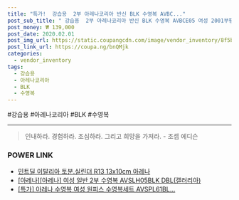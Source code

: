 ```yaml
--- 
title: "특가!  강습용  2부 아레나코리아 반신 BLK 수영복 AVBC..." 
post_sub_title: " 강습용  2부 아레나코리아 반신 BLK 수영복 AVBCE05 여성 2001부평점 선수 아레나" 
post_money: ₩ 139,000 
post_date: 2020.02.01 
post_img_url: https://static.coupangcdn.com/image/vendor_inventory/8f5b/bf3d03857565638d510da455ec90e664ae738ffe2623a20dae76e6760a9c.JPG 
post_link_url: https://coupa.ng/bnQMjk 
categories: 
  - vendor_inventory 
tags: 
  - 강습용 
  - 아레나코리아 
  - BLK 
  - 수영복 
--- 
```

  #강습용 #아레나코리아 #BLK #수영복 
<hr> 

> 인내하라. 경험하라. 조심하라. 그리고 희망을 가져라. - 조셉 에디슨 


### POWER LINK

* <a href="https://blog.naver.com/fasyy4321/221791640712" target="_blank">민트딜 이탈리아 토분.실린더 R13 13x10cm 아레나</a>
* <a href="https://blog.naver.com/fasyy4321/221792049027" target="_blank">[아레나][아레나] 여성 일반 2부 수영복 AVSLH05BLK DBL(갤러리아)</a>
* <a href="https://blog.naver.com/sakai111/221788124804" target="_blank">[특가] 아레나 수영복 여성 원피스 수영복세트 AVSPL61BL...</a>
